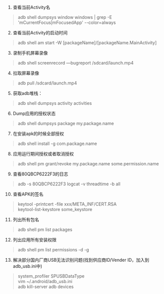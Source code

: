 1. 查看当前Activity名
> adb shell dumpsys window windows | grep -E 'mCurrentFocus|mFocusedApp' --color=always

2. 查看当前Activity的启动时间
> adb shell am start -W [packageName]/[packageName.MainActivity]

3. 录制手机屏幕录像
> adb shell screenrecord —bugreport /sdcard/launch.mp4

4. 拉取屏幕录像
> adb pull /sdcard/launch.mp4

5. 获取adb堆栈：
> adb shell dumpsys activity activities

6. Dump应用的授权状态
> adb shell dumpsys package my.package.name

7. 在安装apk的时候全部授权
> adb shell install -g com.package.name

8. 应用运行期间授权或者取消授权
> adb shell pm grant/revoke my.package.name some.permission.name

9. 查看80QBCP6222F3的日志
> adb -s 80QBCP6222F3 logcat -v threadtime -b all

10. 查看APK的签名
> keytool -printcert -file xxx/META_INF/CERT.RSA  
> keytool-list-keystore some_keystore

11. 列出所有包名
> adb shell pm list packages

12. 列出应用所有安装权限
> adb shell pm list permissions -d -g

13. 解决部分国内厂商USB无法识别问题(找到供应商ID/Vender ID，加入到adb_usb.ini中)
> system_profiler SPUSBDataType  
> vim ~/.android/adb_usb.ini  
> adb kill-server 
> adb devices